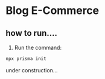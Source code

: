 # Blog E-Commerce


## how to run....

1. Run the command:

```bash
npx prisma init
```



under construction...